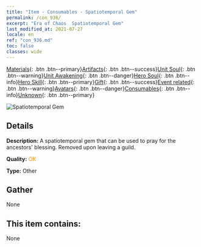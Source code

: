 ```yaml
---
title: "Item - Consumables - Spatiotemporal Gem"
permalink: /con_936/
excerpt: "Era of Chaos  Spatiotemporal Gem"
last_modified_at: 2021-07-27
locale: en
ref: "con_936.md"
toc: false
classes: wide
---
```

 [Materials](/Items/){: .btn .btn--primary}[Artifacts](/Items/Artifacts/){: .btn .btn--success}[Unit Soul](/Items/UnitSoul/){: .btn .btn--warning}[Unit Awakening](/Items/UnitAwakening/){: .btn .btn--danger}[Hero Soul](/Items/HeroSoul/){: .btn .btn--info}[Hero Skill](/Items/HeroSkill/){: .btn .btn--primary}[Gift](/Items/Gift/){: .btn .btn--success}[Event related](/Items/Events/){: .btn .btn--warning}[Avatars](/Items/Avatars/){: .btn .btn--danger}[Consumables](/Items/Consumables/){: .btn .btn--info}[Unknown](/Items/Unknown/){: .btn .btn--primary}

 ![Spatiotemporal Gem](/images/t/i_40024.png)

## Details
 **Description:** A spatiotemporal gem that can be used to pray for the ancestors' blessing. Removed upon leaving a guild.

 **Quality:** <span style="color: #FF8C00">OK</span>

 **Type:** Other

## Gather

  None

## This item contains:

  None

